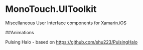 MonoTouch.UIToolkit
===================

Miscellaneous User Interface components for Xamarin.iOS


##Animations

Pulsing Halo - based on https://github.com/shu223/PulsingHalo



